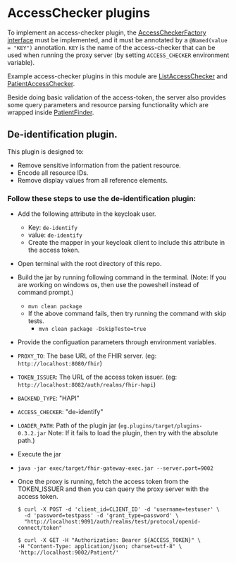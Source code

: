 # AccessChecker plugins

To implement an access-checker plugin, the
[AccessCheckerFactory interface](../server/src/main/java/com/google/fhir/gateway/interfaces/AccessCheckerFactory.java)
must be implemented, and it must be annotated by a `@Named(value = "KEY")`
annotation. `KEY` is the name of the access-checker that can be used when
running the proxy server (by setting `ACCESS_CHECKER` environment variable).

Example access-checker plugins in this module are
[ListAccessChecker](src/main/java/com/google/fhir/gateway/plugin/ListAccessChecker.java)
and
[PatientAccessChecker](src/main/java/com/google/fhir/gateway/plugin/PatientAccessChecker.java).

Beside doing basic validation of the access-token, the server also provides some
query parameters and resource parsing functionality which are wrapped inside
[PatientFinder](../server/src/main/java/com/google/fhir/gateway/interfaces/PatientFinder.java).

<!--- Add some documentation about how each access-checker works. --->


## De-identification plugin.

This plugin is designed to:
- Remove sensitive information from the patient resource.
- Encode all resource IDs.
- Remove display values from all reference elements.

### Follow these steps to use the de-identification plugin:
- Add the following attribute in the keycloak user.
  -  Key: `de-identify`
  -  value: `de-identify`
  -  Create the mapper in your keycloak client to include this attribute in the access token.
-  Open terminal with the root directory of this repo.
-  Build the jar by running following command in the terminal. (Note: If you are working on windows os, then use the poweshell instead of command prompt.)
    -  `mvn clean package`
    -  If the above command fails, then try running the command with skip tests.
        - `mvn clean package -DskipTeste=true`
-  Provide the configuation parameters through environment variables.
  -  `PROXY_TO`: The base URL of the FHIR server. (eg: `http://localhost:8080/fhir`)
  -  `TOKEN_ISSUER`: The URL of the access token issuer. (eg: `http://localhost:8082/auth/realms/fhir-hapi`)
  -  `BACKEND_TYPE`: "HAPI"
  -  `ACCESS_CHECKER`: "de-identify"
  -  `LOADER_PATH`: Path of the plugin jar (`eg.plugins/target/plugins-0.3.2.jar` Note: If it fails to load the plugin, then try with the absolute path.)

-  Execute the jar
  - `java -jar exec/target/fhir-gateway-exec.jar --server.port=9002`
- Once the proxy is running, fetch the access token from the TOKEN_ISSUER and then you can query the proxy server with the access token.

  ```
  $ curl -X POST -d 'client_id=CLIENT_ID' -d 'username=testuser' \
    -d 'password=testpass' -d 'grant_type=password' \
    "http://localhost:9091/auth/realms/test/protocol/openid-connect/token"
  ```
  ```
  $ curl -X GET -H "Authorization: Bearer ${ACCESS_TOKEN}" \
  -H "Content-Type: application/json; charset=utf-8" \
  'http://localhost:9002/Patient/'
  ```
  
